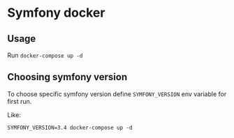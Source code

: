 Symfony docker
======

Usage
------

Run `docker-compose up -d`

Choosing symfony version
------

To choose specific symfony version define `SYMFONY_VERSION` env variable for first run.

Like:

`SYMFONY_VERSION=3.4 docker-compose up -d`

